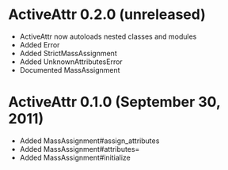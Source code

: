# ActiveAttr 0.2.0 (unreleased) #

* ActiveAttr now autoloads nested classes and modules
* Added Error
* Added StrictMassAssignment
* Added UnknownAttributesError
* Documented MassAssignment

# ActiveAttr 0.1.0 (September 30, 2011) #

* Added MassAssignment#assign_attributes
* Added MassAssignment#attributes=
* Added MassAssignment#initialize
